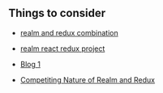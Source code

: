 ## Things to consider
- [realm and redux combination](https://github.com/realm/realm-js/issues/141#issuecomment-200540036)

- [realm react redux project](https://github.com/lolatravel/realm-react-redux)
- [Blog 1](https://medium.com/@manggit/code-example-react-native-redux-realm-js-r3-js-cb35e8998a42)

- [Competiting Nature of Realm and Redux](https://blog.qmo.io/the-problems-with-redux-and-alternatives-local-state-mobx-realm/)
